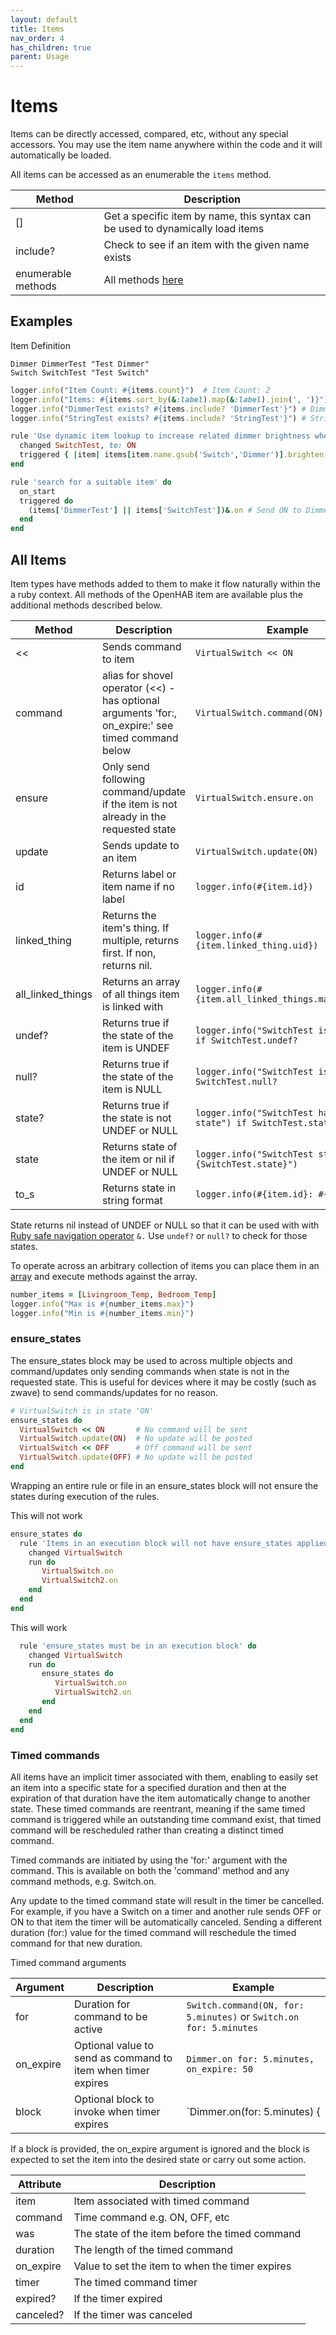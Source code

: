 ```yaml
---
layout: default
title: Items
nav_order: 4
has_children: true
parent: Usage
---
```



# Items
Items can be directly accessed, compared, etc, without any special accessors. You may use the item name anywhere within the code and it will automatically be loaded.

All items can be accessed as an enumerable the `items` method. 

| Method             | Description                                                                    |
|--------------------|--------------------------------------------------------------------------------|
| []                 | Get a specific item by name, this syntax can be used to dynamically load items |
| include?           | Check to see if an item with the given name exists                             |
| enumerable methods | All methods [here](https://ruby-doc.org/core-2.6.8/Enumerable.html)            |

## Examples

Item Definition
```
Dimmer DimmerTest "Test Dimmer"
Switch SwitchTest "Test Switch"

```

```ruby
logger.info("Item Count: #{items.count}")  # Item Count: 2
logger.info("Items: #{items.sort_by(&:label).map(&:label).join(', ')}")  #Items: Test Dimmer, Test Switch' 
logger.info("DimmerTest exists? #{items.include? 'DimmerTest'}") # DimmerTest exists? true
logger.info("StringTest exists? #{items.include? 'StringTest'}") # StringTest exists? false
```

```ruby
rule 'Use dynamic item lookup to increase related dimmer brightness when switch is turned on' do
  changed SwitchTest, to: ON
  triggered { |item| items[item.name.gsub('Switch','Dimmer')].brighten(10) }
end
```

```ruby
rule 'search for a suitable item' do
  on_start
  triggered do
    (items['DimmerTest'] || items['SwitchTest'])&.on # Send ON to DimmerTest if it exists, otherwise send it to SwitchTest
  end
end
```

## All Items
Item types have methods added to them to make it flow naturally within the a ruby context.  All methods of the OpenHAB item are available plus the additional methods described below.


| Method            | Description                                                                                        | Example                                                      |
|-------------------|----------------------------------------------------------------------------------------------------|--------------------------------------------------------------|
| <<                | Sends command to item                                                                              | `VirtualSwitch << ON`                                        |
| command           | alias for shovel operator (<<) - has optional arguments 'for:, on_expire:' see timed command below | `VirtualSwitch.command(ON)`                                  |
| ensure            | Only send following command/update if the item is not already in the requested state               | `VirtualSwitch.ensure.on`                                    |
| update            | Sends update to an item                                                                            | `VirtualSwitch.update(ON)`                                   |
| id                | Returns label or item name if no label                                                             | `logger.info(#{item.id})`                                    |
| linked_thing      | Returns the item's thing. If multiple, returns first. If non, returns nil.                         | `logger.info(#{item.linked_thing.uid})`                      |
| all_linked_things | Returns an array of all things item is linked with                                                 | `logger.info(#{item.all_linked_things.map(&:uid)})`          |
| undef?            | Returns true if the state of the item is UNDEF                                                     | `logger.info("SwitchTest is UNDEF") if SwitchTest.undef?`    |
| null?             | Returns true if the state of the item is NULL                                                      | `logger.info("SwitchTest is NULL") if SwitchTest.null?`      |
| state?            | Returns true if the state is not UNDEF or NULL                                                     | `logger.info("SwitchTest has a state") if SwitchTest.state?` |
| state             | Returns state of the item or nil if UNDEF or NULL                                                  | `logger.info("SwitchTest state #{SwitchTest.state}")`        |
| to_s              | Returns state in string format                                                                     | `logger.info(#{item.id}: #{item})`                           |

State returns nil instead of UNDEF or NULL so that it can be used with with [Ruby safe navigation operator](https://ruby-doc.org/core-2.6/doc/syntax/calling_methods_rdoc.html) `&.`  Use `undef?` or `null?` to check for those states.

To operate across an arbitrary collection of items you can place them in an [array](https://ruby-doc.org/core-2.6.8/Array.html) and execute methods against the array.

```ruby
number_items = [Livingroom_Temp, Bedroom_Temp]
logger.info("Max is #{number_items.max}")
logger.info("Min is #{number_items.min}")
```

### ensure_states
The ensure_states block may be used to across multiple objects and command/updates only sending commands when state is not in the requested state. This is useful for devices where it may be costly (such as zwave) to send commands/updates for no reason.

```ruby
# VirtualSwitch is in state 'ON'
ensure_states do
  VirtualSwitch << ON       # No command will be sent
  VirtualSwitch.update(ON)  # No update will be posted
  VirtualSwitch << OFF      # Off command will be sent
  VirtualSwitch.update(OFF) # No update will be posted
end
```

Wrapping an entire rule or file in an ensure_states block will not ensure the states during execution of the rules. 

This will not work
```ruby
ensure_states do
  rule 'Items in an execution block will not have ensure_states applied to them' do
    changed VirtualSwitch
    run do 
       VirtualSwitch.on
       VirtualSwitch2.on
    end
  end
end
```

This will work
```ruby
  rule 'ensure_states must be in an execution block' do
    changed VirtualSwitch
    run do 
       ensure_states do 
          VirtualSwitch.on
          VirtualSwitch2.on
       end
    end
  end
end
```

### Timed commands
All items have an implicit timer associated with them, enabling to easily set an item into a specific state for a specified duration and then at the expiration of that duration have the item automatically change to another state. These timed commands are reentrant, meaning if the same timed command is triggered while an outstanding time command exist, that timed command will be rescheduled rather than creating a distinct timed command. 

Timed commands are initiated by using the 'for:' argument with the command.  This is available on both the 'command' method and any command methods, e.g. Switch.on.

Any update to the timed command state will result in the timer be cancelled. For example, if you have a Switch on a timer and another rule sends OFF or ON to that item the timer will be automatically canceled.  Sending a different duration (for:) value for the timed command will reschedule the timed command for that new duration.


Timed command arguments

| Argument  | Description                                                  | Example                                                            |
|-----------|--------------------------------------------------------------|--------------------------------------------------------------------|
| for       | Duration for command to be active                            | `Switch.command(ON, for: 5.minutes)` or `Switch.on for: 5.minutes` |
| on_expire | Optional value to send as command to item when timer expires | `Dimmer.on for: 5.minutes, on_expire: 50`                          |
| block     | Optional block to invoke when timer expires                  | `Dimmer.on(for: 5.minutes) { |event| Dimmer.off if Light.on? }`    |

If a block is provided, the on_expire argument is ignored and the block is expected to set the item into the desired state or carry out some action.


| Attribute | Description                                     |
|-----------|-------------------------------------------------|
| item      | Item associated with timed command              |
| command   | Time command e.g. ON, OFF, etc                  |
| was       | The state of the item before the timed command  |
| duration  | The length of the timed command                 |
| on_expire | Value to set the item to when the timer expires |
| timer     | The timed command timer                         |
| expired?  | If the timer expired                            |
| canceled? | If the timer was canceled                       |














